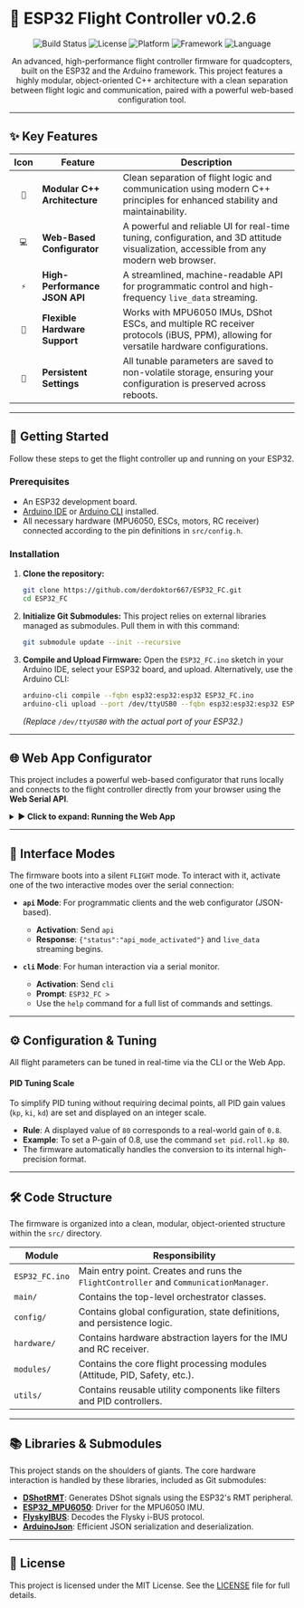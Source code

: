 # 🚁 ESP32 Flight Controller v0.2.6

<p align="center">
  <img src="https://img.shields.io/github/actions/workflow/status/derdoktor667/ESP32_FC/ci.yml?branch=main&style=for-the-badge" alt="Build Status"/>
  <img src="https://img.shields.io/github/license/derdoktor667/ESP32_FC?style=for-the-badge" alt="License"/>
  <img src="https://img.shields.io/badge/Platform-ESP32-purple?style=for-the-badge" alt="Platform"/>
  <img src="https://img.shields.io/badge/Framework-Arduino-00979D?style=for-the-badge" alt="Framework"/>
  <img src="https://img.shields.io/badge/Language-C++-00599C?style=for-the-badge" alt="Language"/>
</p>

<p align="center">
  An advanced, high-performance flight controller firmware for quadcopters, built on the ESP32 and the Arduino framework. This project features a highly modular, object-oriented C++ architecture with a clean separation between flight logic and communication, paired with a powerful web-based configuration tool.
</p>

---

## ✨ Key Features

| Icon | Feature                        | Description                                                                                                                              |
| :--: | ------------------------------ | ---------------------------------------------------------------------------------------------------------------------------------------- |
| `🧠` | **Modular C++ Architecture**   | Clean separation of flight logic and communication using modern C++ principles for enhanced stability and maintainability.                 |
| `💻` | **Web-Based Configurator**     | A powerful and reliable UI for real-time tuning, configuration, and 3D attitude visualization, accessible from any modern web browser.      |
| `⚡` | **High-Performance JSON API**  | A streamlined, machine-readable API for programmatic control and high-frequency `live_data` streaming.                                     |
| `🔌` | **Flexible Hardware Support**  | Works with MPU6050 IMUs, DShot ESCs, and multiple RC receiver protocols (iBUS, PPM), allowing for versatile hardware configurations.      |
| `💾` | **Persistent Settings**        | All tunable parameters are saved to non-volatile storage, ensuring your configuration is preserved across reboots.                         |

---

## 🚀 Getting Started

Follow these steps to get the flight controller up and running on your ESP32.

### Prerequisites

*   An ESP32 development board.
*   [Arduino IDE](https://www.arduino.cc/en/software) or [Arduino CLI](https://arduino.github.io/arduino-cli/latest/) installed.
*   All necessary hardware (MPU6050, ESCs, motors, RC receiver) connected according to the pin definitions in `src/config.h`.

### Installation

1.  **Clone the repository:**
    ```bash
    git clone https://github.com/derdoktor667/ESP32_FC.git
    cd ESP32_FC
    ```

2.  **Initialize Git Submodules:** This project relies on external libraries managed as submodules. Pull them in with this command:
    ```bash
    git submodule update --init --recursive
    ```

3.  **Compile and Upload Firmware:** Open the `ESP32_FC.ino` sketch in your Arduino IDE, select your ESP32 board, and upload. Alternatively, use the Arduino CLI:
    ```bash
    arduino-cli compile --fqbn esp32:esp32:esp32 ESP32_FC.ino
    arduino-cli upload --port /dev/ttyUSB0 --fqbn esp32:esp32:esp32 ESP32_FC.ino
    ```
    *(Replace `/dev/ttyUSB0` with the actual port of your ESP32.)*

---

## 🌐 Web App Configurator

This project includes a powerful web-based configurator that runs locally and connects to the flight controller directly from your browser using the **Web Serial API**.

<details>
  <summary><strong>▶️ Click to expand: Running the Web App</strong></summary>

  The web app requires a **secure context (HTTPS)** to use the Web Serial API. The repository includes a simple Python script to serve the application over HTTPS using a self-signed certificate.

  1.  **Generate a Self-Signed Certificate**:
      ```bash
      openssl req -x509 -newkey rsa:2048 -keyout key.pem -out cert.pem -sha256 -days 365 -nodes -subj "/C=US/ST=California/L=Mountain View/O=Google/OU=Gemini/CN=localhost"
      ```

  2.  **Start the HTTPS Server**:
      ```bash
      python server.py
      ```
      You should see the output: `Serving HTTPS on https://localhost:8000`

  3.  **Connect from your Browser**:
      *   Navigate to `https://localhost:8000`.
      *   Your browser will show a privacy warning. Click "Advanced" and "Proceed to localhost" to accept the self-signed certificate.
      *   Click the **Connect** button, select your ESP32's serial port from the list, and begin configuring!
</details>

---

## 🤖 Interface Modes

The firmware boots into a silent `FLIGHT` mode. To interact with it, activate one of the two interactive modes over the serial connection:

*   **`api` Mode**: For programmatic clients and the web configurator (JSON-based).
    *   **Activation**: Send `api`
    *   **Response**: `{"status":"api_mode_activated"}` and `live_data` streaming begins.

*   **`cli` Mode**: For human interaction via a serial monitor.
    *   **Activation**: Send `cli`
    *   **Prompt**: `ESP32_FC >`
    *   Use the `help` command for a full list of commands and settings.

---

## ⚙️ Configuration & Tuning

All flight parameters can be tuned in real-time via the CLI or the Web App.

#### PID Tuning Scale

To simplify PID tuning without requiring decimal points, all PID gain values (`kp`, `ki`, `kd`) are set and displayed on an integer scale.

*   **Rule**: A displayed value of `80` corresponds to a real-world gain of `0.8`.
*   **Example**: To set a P-gain of 0.8, use the command `set pid.roll.kp 80`.
*   The firmware automatically handles the conversion to its internal high-precision format.

---

## 🛠️ Code Structure

The firmware is organized into a clean, modular, object-oriented structure within the `src/` directory.

| Module                        | Responsibility                                                                  |
| ----------------------------- | ------------------------------------------------------------------------------- |
| `ESP32_FC.ino`                | Main entry point. Creates and runs the `FlightController` and `CommunicationManager`. |
| `main/`                       | Contains the top-level orchestrator classes.                                    |
| `config/`                     | Contains global configuration, state definitions, and persistence logic.        |
| `hardware/`                   | Contains hardware abstraction layers for the IMU and RC receiver.               |
| `modules/`                    | Contains the core flight processing modules (Attitude, PID, Safety, etc.).      |
| `utils/`                      | Contains reusable utility components like filters and PID controllers.          |

---

## 📚 Libraries & Submodules

This project stands on the shoulders of giants. The core hardware interaction is handled by these libraries, included as Git submodules:

*   [**DShotRMT**](https://github.com/derdoktor667/DShotRMT): Generates DShot signals using the ESP32's RMT peripheral.
*   [**ESP32_MPU6050**](https://github.com/derdoktor667/ESP32_MPU6050): Driver for the MPU6050 IMU.
*   [**FlyskyIBUS**](https://github.com/derdoktor667/FlyskyIBUS): Decodes the Flysky i-BUS protocol.
*   [**ArduinoJson**](https://github.com/bblanchon/ArduinoJson): Efficient JSON serialization and deserialization.

---

## 📄 License

This project is licensed under the MIT License. See the [LICENSE](LICENSE) file for full details.

